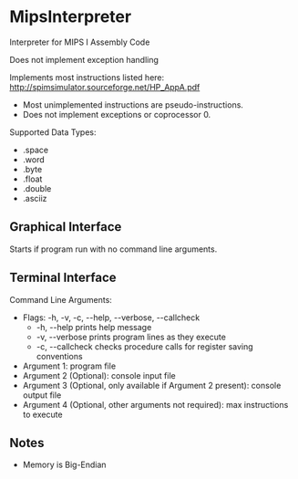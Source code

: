 # MipsInterpreter

Interpreter for MIPS I Assembly Code

Does not implement exception handling

Implements most instructions listed here:
<http://spimsimulator.sourceforge.net/HP_AppA.pdf>
- Most unimplemented instructions are pseudo-instructions.
- Does not implement exceptions or coprocessor 0.

Supported Data Types:
- .space
- .word
- .byte
- .float
- .double
- .asciiz

## Graphical Interface

Starts if program run with no command line arguments.

## Terminal Interface

Command Line Arguments:
- Flags: -h, -v, -c, --help, --verbose, --callcheck
	- -h, --help prints help message
	- -v, --verbose prints program lines as they execute
	- -c, --callcheck checks procedure calls for register saving conventions
- Argument 1: program file
- Argument 2 (Optional): console input file
- Argument 3 (Optional, only available if Argument 2 present): console output file
- Argument 4 (Optional, other arguments not required): max instructions to execute

## Notes
- Memory is Big-Endian
